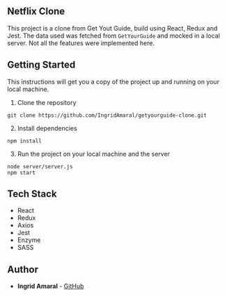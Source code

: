 ## Netflix Clone
This project is a clone from Get Yout Guide, build using React, Redux and Jest. The data used was fetched from `GetYourGuide` and mocked in a local server. Not all the features were implemented here.


## Getting Started
This instructions will get you a copy of the project up and running on your local machine.

1. Clone the repository
```
git clone https://github.com/IngridAmaral/getyourguide-clone.git
```

2. Install dependencies 
```
npm install
```

3. Run the project on your local machine and the server
```
node server/server.js
npm start
```

## Tech Stack
* React
* Redux
* Axios
* Jest
* Enzyme
* SASS

## Author

* **Ingrid Amaral** - [GitHub](https://github.com/IngridAmaral)